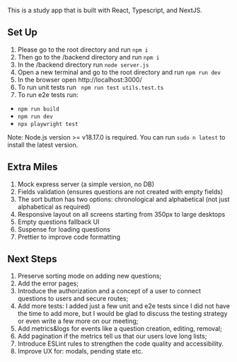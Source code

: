 This is a study app that is built with React, Typescript, and NextJS.

## Set Up

1. Please go to the root directory and run `npm i`
2. Then go to the /backend directory and run `npm i`
3. In the /backend directory run `node server.js `
4. Open a new terminal and go to the root directory and run `npm run dev`
5. In the browser open http://localhost:3000/
6. To run unit tests run ` npm run test utils.test.ts`
7. To run e2e tests run:

- `npm run build`
- `npm run dev`
- `npx playwright test`

Note: Node.js version >= v18.17.0 is required. You can run `sudo n latest` to install the latest version.

## Extra Miles

1. Mock express server (a simple version, no DB)
2. Fields validation (ensures questions are not created with empty fields)
3. The sort button has two options: chronological and alphabetical (not just alphabetical as required)
4. Responsive layout on all screens starting from 350px to large desktops
5. Empty questions fallback UI
6. Suspense for loading questions
7. Prettier to improve code formatting

## Next Steps

1. Preserve sorting mode on adding new questions;
2. Add the error pages;
3. Introduce the authorization and a concept of a user to connect questions to users and secure routes;
4. Add more tests: I added just a few unit and e2e tests since I did not have the time to add more, but I would be glad to discuss the testing strategy or even write a few more on our meeting;
5. Add metrics&logs for events like a question creation, editing, removal;
6. Add pagination if the metrics tell us that our users love long lists;
7. Introduce ESLint rules to strengthen the code quality and accessibility.
8. Improve UX for: modals, pending state etc.
